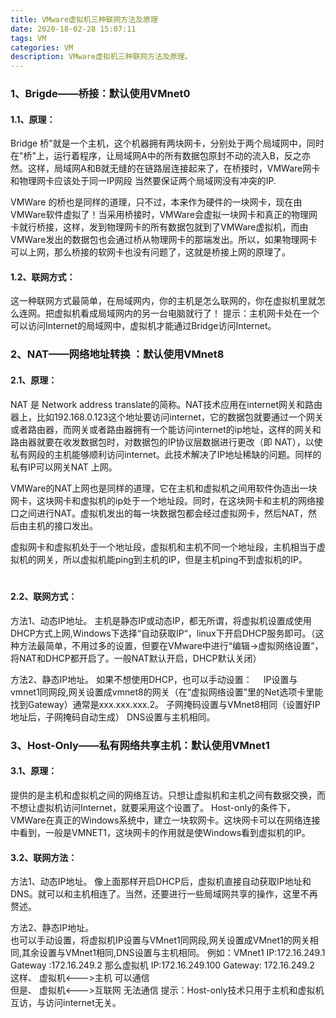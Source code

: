 ```yaml
---
title: VMware虚拟机三种联网方法及原理
date: 2020-18-02-28 15:07:11
tags: VM
categories: VM
description: VMware虚拟机三种联网方法及原理。
---
```


### 1、Brigde——桥接：默认使用VMnet0 
 
#### 1.1、原理： 
Bridge  桥"就是一个主机，这个机器拥有两块网卡，分别处于两个局域网中，同时在"桥"上，运行着程序，让局域网A中的所有数据包原封不动的流入B，反之亦然。这样，局域网A和B就无缝的在链路层连接起来了，在桥接时，VMWare网卡和物理网卡应该处于同一IP网段  当然要保证两个局域网没有冲突的IP. 

VMWare 的桥也是同样的道理，只不过，本来作为硬件的一块网卡，现在由VMWare软件虚拟了！当采用桥接时，VMWare会虚拟一块网卡和真正的物理网卡就行桥接，这样，发到物理网卡的所有数据包就到了VMWare虚拟机，而由VMWare发出的数据包也会通过桥从物理网卡的那端发出。所以，如果物理网卡可以上网，那么桥接的软网卡也没有问题了，这就是桥接上网的原理了。  　　    

#### 1.2、联网方式： 
这一种联网方式最简单，在局域网内，你的主机是怎么联网的，你在虚拟机里就怎么连网。把虚拟机看成局域网内的另一台电脑就行了！ 
提示：主机网卡处在一个可以访问Internet的局域网中，虚拟机才能通过Bridge访问Internet。 

### 2、NAT——网络地址转换  ：默认使用VMnet8 
#### 2.1、原理： 
NAT 是  Network  address  translate的简称。NAT技术应用在internet网关和路由器上，比如192.168.0.123这个地址要访问internet，它的数据包就要通过一个网关或者路由器，而网关或者路由器拥有一个能访问internet的ip地址，这样的网关和路由器就要在收发数据包时，对数据包的IP协议层数据进行更改（即  NAT），以使私有网段的主机能够顺利访问internet。此技术解决了IP地址稀缺的问题。同样的私有IP可以网关NAT  上网。    
 
VMWare的NAT上网也是同样的道理，它在主机和虚拟机之间用软件伪造出一块网卡，这块网卡和虚拟机的ip处于一个地址段。同时，在这块网卡和主机的网络接口之间进行NAT。虚拟机发出的每一块数据包都会经过虚拟网卡，然后NAT，然后由主机的接口发出。 
 
虚拟网卡和虚拟机处于一个地址段，虚拟机和主机不同一个地址段，主机相当于虚拟机的网关，所以虚拟机能ping到主机的IP，但是主机ping不到虚拟机的IP。 
　　　　 
#### 2.2、联网方式： 
 
方法1、动态IP地址。
主机是静态IP或动态IP，都无所谓，将虚拟机设置成使用DHCP方式上网,Windows下选择“自动获取IP“，linux下开启DHCP服务即可。（这种方法最简单，不用过多的设置，但要在VMware中进行“编辑→虚拟网络设置”，将NAT和DHCP都开启了。一般NAT默认开启，DHCP默认关闭） 

方法2、静态IP地址。 
如果不想使用DHCP，也可以手动设置：　 
IP设置与vmnet1同网段,网关设置成vmnet8的网关（在“虚拟网络设置”里的Net选项卡里能找到Gateway）通常是xxx.xxx.xxx.2。 
子网掩码设置与VMnet8相同（设置好IP地址后，子网掩码自动生成） 
DNS设置与主机相同。 


### 3、Host-Only——私有网络共享主机：默认使用VMnet1 
 
#### 3.1、原理： 
提供的是主机和虚拟机之间的网络互访。只想让虚拟机和主机之间有数据交换，而不想让虚拟机访问Internet，就要采用这个设置了。 
Host-only的条件下，VMWare在真正的Windows系统中，建立一块软网卡。这块网卡可以在网络连接中看到，一般是VMNET1，这块网卡的作用就是使Windows看到虚拟机的IP。 
 
#### 3.2、联网方法： 
方法1、动态IP地址。 
像上面那样开启DHCP后，虚拟机直接自动获取IP地址和DNS。就可以和主机相连了。当然，还要进行一些局域网共享的操作，这里不再赘述。 

方法2、静态IP地址。    
也可以手动设置，将虚拟机IP设置与VMnet1同网段,网关设置成VMnet1的网关相同,其余设置与VMnet1相同,DNS设置与主机相同。 
例如：VMnet1  IP:172.16.249.1        Gateway  :172.16.249.2 
那么虚拟机  IP:172.16.249.100        Gateway:  172.16.249.2 
这样、      虚拟机<--->主机              可以通信        
但是、        虚拟机<--->互联网      无法通信 
提示：Host-only技术只用于主机和虚拟机互访，与访问internet无关。


